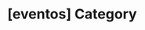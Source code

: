 ---
article_id: 0
description: List of articles under [eventos] category.
image: http://huntingbears.com.ve/static/img/site/mstile-310x310.png
layout: category
slug: eventos
title: '[eventos] Category'
---